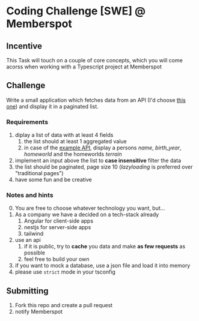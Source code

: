 # Coding Challenge [SWE] @ Memberspot

## Incentive

This Task will touch on a couple of core concepts, which you will come acorss when working with a Typescript project at Memberspot

## Challenge

Write a small application which fetches data from an API (I'd choose [this one](https://www.swapi.tech/documentation)) and display it in a paginated list.

### Requirements

1. diplay a list of data with at least 4 fields
   1. the list should at least 1 aggregated value
   1. in case of the [example API](https://www.swapi.tech/documentation), display a persons _name_, _birth_year_, _homeworld_ and the homeworlds _terrain_
1. implement an input above the list to **case insensitive**
   filter the data
1. the list should be paginated, page size 10 (_lazyloading_ is preferred over "traditional pages")
1. have some fun and be creative

### Notes and hints

0. You are free to choose whatever technology you want, but...
1. As a company we have a decided on a tech-stack already
   1. Angular for client-side apps
   1. nestjs for server-side apps
   1. tailwind
2. use an api
   1. if it is public, try to **cache** you data and make **as few requests** as possible
   1. feel free to build your own
3. if you want to mock a database, use a json file and load it into memory
4. please use `strict` mode in your tsconfig

## Submitting

1. Fork this repo and create a pull request
2. notify Memberspot

